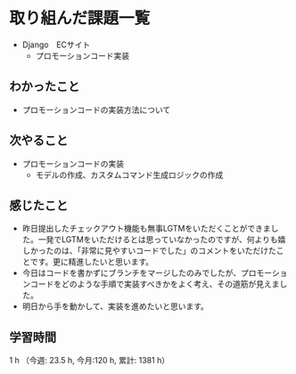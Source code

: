 # 取り組んだ課題一覧
- Django　ECサイト
    - プロモーションコード実装

## わかったこと
- プロモーションコードの実装方法について

## 次やること
- プロモーションコードの実装
    - モデルの作成、カスタムコマンド生成ロジックの作成

## 感じたこと
- 昨日提出したチェックアウト機能も無事LGTMをいただくことができました。一発でLGTMをいただけるとは思っていなかったのですが、何よりも嬉しかったのは、「非常に見やすいコードでした」のコメントをいただけたことです。更に精進したいと思います。
- 今日はコードを書かずにブランチをマージしたのみでしたが、プロモーションコードをどのような手順で実装すべきかをよく考え、その道筋が見えました。
- 明日から手を動かして、実装を進めたいと思います。

## 学習時間
1 h （今週: 23.5 h, 今月:120 h, 累計: 1381 h）